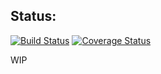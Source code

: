 
## Status:

[![Build Status](https://secure.travis-ci.org/ilkkao/object-store.png)](http://travis-ci.org/ilkkao/object-store) [![Coverage Status](https://coveralls.io/repos/ilkkao/object-store/badge.svg?branch=master)](https://coveralls.io/r/ilkkao/object-store?branch=master)

WIP
